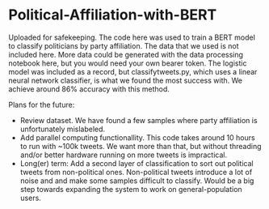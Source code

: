 # Political-Affiliation-with-BERT

Uploaded for safekeeping.  The code here was used to train a BERT model to classify politicians by party affiliation.  The data that we used
is not included here.  More data could be generated with the data processing notebook here, but you would need your own bearer token.  The logistic model was included as a record, but classifytweets.py, which uses a linear neural network classifier, is what we found the most success with.  We achieve around 86% accuracy with this method. 

Plans for the future:

- Review dataset.  We have found a few samples where party affiliation is unfortunately mislabeled.
- Add parallel computing functionallity.  This code takes around 10 hours to run with ~100k tweets.  We want more than that, but without threading and/or better hardware running on more tweets is impractical.
- Long(er) term: Add a second layer of classification to sort out political tweets from non-political ones.  Non-political tweets introduce a lot of  noise and and make some samples difficult to classify.  Would be a big step towards expanding the system to work on general-population users.
